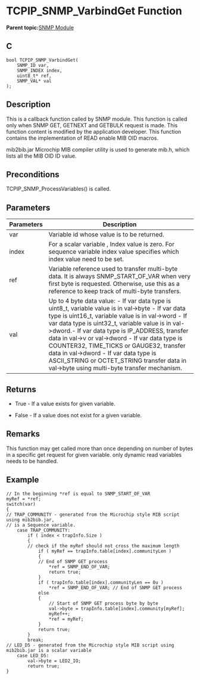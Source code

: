 # TCPIP\_SNMP\_VarbindGet Function

**Parent topic:**[SNMP Module](GUID-7764E81C-8FC9-4B3E-8830-255BDE678AA0.md)

## C

```
bool TCPIP_SNMP_VarbindGet(
    SNMP_ID var, 
    SNMP_INDEX index, 
    uint8_t* ref, 
    SNMP_VAL* val
);
```

## Description

This is a callback function called by SNMP module. This function is called only when SNMP GET, GETNEXT and GETBULK request is made. This function content is modified by the application developer. This function contains the implementation of READ enable MIB OID macros.

mib2bib.jar Microchip MIB compiler utility is used to generate mib.h, which lists all the MIB OID ID value.

## Preconditions

TCPIP\_SNMP\_ProcessVariables\(\) is called.

## Parameters

|Parameters|Description|
|----------|-----------|
|var|Variable id whose value is to be returned.|
|index|For a scalar variable , Index value is zero. For sequence variable index value specifies which index value need to be set.|
|ref|Variable reference used to transfer multi-byte data. It is always SNMP\_START\_OF\_VAR when very first byte is requested. Otherwise, use this as a reference to keep track of multi-byte transfers.|
|val|Up to 4 byte data value: - If var data type is uint8\_t, variable value is in val-\>byte - If var data type is uint16\_t, variable value is in val-\>word - If var data type is uint32\_t, variable value is in val-\>dword.- If var data type is IP\_ADDRESS, transfer data in val-\>v or val-\>dword - If var data type is COUNTER32, TIME\_TICKS or GAUGE32, transfer data in val-\>dword - If var data type is ASCII\_STRING or OCTET\_STRING transfer data in val-\>byte using multi-byte transfer mechanism.|

## Returns

-   True - If a value exists for given variable.

-   False - If a value does not exist for a given variable.


## Remarks

This function may get called more than once depending on number of bytes in a specific get request for given variable. only dynamic read variables needs to be handled.

## Example

```
// In the beginning *ref is equal to SNMP_START_OF_VAR
myRef = *ref;
switch(var)
{
// TRAP_COMMUNITY - generated from the Microchip style MIB script using mib2bib.jar,
// is a Sequence variable.
    case TRAP_COMMUNITY:   
        if ( index < trapInfo.Size )
        {
        // check if the myRef should not cross the maximum length 
            if ( myRef == trapInfo.table[index].communityLen )
            {
            // End of SNMP GET process
                *ref = SNMP_END_OF_VAR;
                return true;
            }
            if ( trapInfo.table[index].communityLen == 0u )
                *ref = SNMP_END_OF_VAR; // End of SNMP GET process
            else
            {
                // Start of SNMP GET process byte by byte
                val->byte = trapInfo.table[index].community[myRef];
                myRef++;
                *ref = myRef;
            }
            return true;
        }
        break;
// LED_D5 - generated from the Microchip style MIB script using mib2bib.jar is a scalar variable
    case LED_D5:
        val->byte = LED2_IO;
        return true;
}   
```


